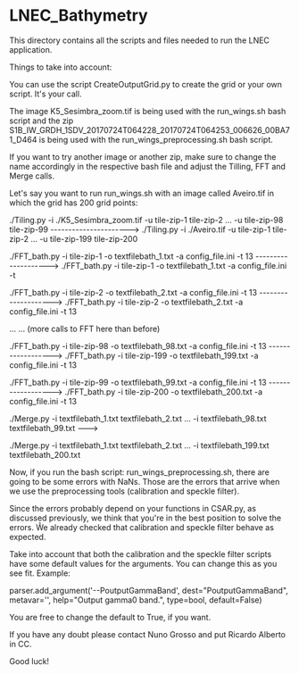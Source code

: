 # LNEC_Bathymetry

This directory contains all the scripts and files needed to run the LNEC application.

Things to take into account:

You can use the script CreateOutputGrid.py to create the grid or your own script. It's your call.

The image K5_Sesimbra_zoom.tif is being used with the run_wings.sh bash script and the zip S1B_IW_GRDH_1SDV_20170724T064228_20170724T064253_006626_00BA71_D464 is being used with the run_wings_preprocessing.sh bash script.

If you want to try another image or another zip, make sure to change the name accordingly in the respective bash file and adjust the Tilling, FFT and Merge calls.

Let's say you want to run run_wings.sh with an image called Aveiro.tif in which the grid has 200 grid points:


./Tiling.py -i ./K5_Sesimbra_zoom.tif  -u tile-zip-1 tile-zip-2 ... -u tile-zip-98 tile-zip-99 ----------------------> ./Tiling.py -i ./Aveiro.tif -u tile-zip-1 tile-zip-2 ... -u tile-zip-199 tile-zip-200



./FFT_bath.py -i tile-zip-1 -o textfilebath_1.txt -a config_file.ini -t 13 --------------------> ./FFT_bath.py -i tile-zip-1 -o textfilebath_1.txt -a config_file.ini -t

./FFT_bath.py -i tile-zip-2 -o textfilebath_2.txt -a config_file.ini -t 13 --------------------> ./FFT_bath.py -i tile-zip-2 -o textfilebath_2.txt -a config_file.ini -t 13

...												... (more calls to FFT here than before)

./FFT_bath.py -i tile-zip-98 -o textfilebath_98.txt -a config_file.ini -t 13 ------------------> ./FFT_bath.py -i tile-zip-199 -o textfilebath_199.txt -a config_file.ini -t 13

./FFT_bath.py -i tile-zip-99 -o textfilebath_99.txt -a config_file.ini -t 13 ------------------> ./FFT_bath.py -i tile-zip-200 -o textfilebath_200.txt -a config_file.ini -t 13


./Merge.py -i textfilebath_1.txt textfilebath_2.txt ... -i textfilebath_98.txt textfilebath_99.txt  ---> 

./Merge.py -i textfilebath_1.txt textfilebath_2.txt ... -i textfilebath_199.txt textfilebath_200.txt


Now, if you run the bash script: run_wings_preprocessing.sh, there are going to be some errors with NaNs. Those are the errors that arrive when we use the preprocessing tools (calibration and speckle filter).

Since the errors probably depend on your functions in CSAR.py, as discussed previously, we think that you're in the best position to solve the errors. Ŵe already checked that calibration and speckle filter behave as expected.

Take into account that both the calibration and the speckle filter scripts have some default values for the arguments. You can change this as you see fit. Example:

parser.add_argument('--PoutputGammaBand',
                    dest="PoutputGammaBand", metavar='<boolean>',
                    help="Output gamma0 band.",
                    type=bool,
                    default=False)
                    
You are free to change the default to True, if you want.

If you have any doubt please contact Nuno Grosso and put Ricardo Alberto in CC.

Good luck!
